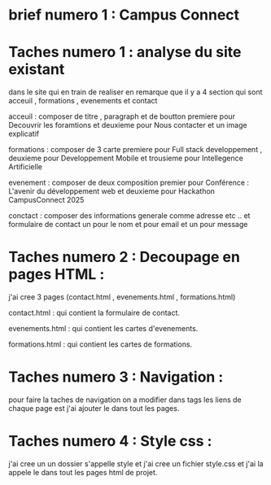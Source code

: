 # brief numero 1 : Campus Connect 

# Taches numero 1 : analyse du site existant 
dans le site qui en train de realiser en remarque que il y a 4 section qui sont acceuil , formations , evenements et contact  

acceuil : composer de titre , paragraph et de boutton premiere pour Decouvrir les foramtions et deuxieme pour Nous contacter et un image explicatif 

formations : composer de 3 carte premiere pour Full stack developpement , deuxieme pour Developpement Mobile et trousieme pour Intellegence Artificielle 


evenement : composer de deux composition premier pour  Conférence : L'avenir du développement web et deuxieme pour Hackathon CampusConnect 2025

conctact : composer des informations generale comme adresse etc .. et formulaire de contact un pour le nom et pour email et un pour message 

# Taches numero 2 : Decoupage en pages HTML : 

j'ai cree 3 pages (contact.html , evenements.html , formations.html)

contact.html  : qui contient la formulaire de contact.

evenements.html : qui contient les cartes d'evenements. 

formations.html : qui contient les cartes de formations.

# Taches numero 3 : Navigation  :

pour faire la taches de navigation on a modifier dans tags <a> les liens de chaque page est j'ai ajouter le dans tout les pages.

# Taches numero 4 : Style css :

j'ai cree un un dossier s'appelle style et j'ai cree un fichier style.css et j'ai la appele le dans tout les pages html de projet.
